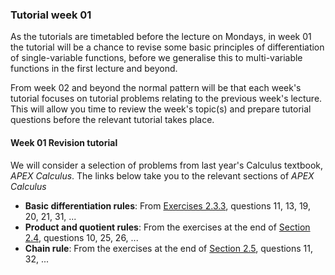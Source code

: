 ### Tutorial week 01

As the tutorials are timetabled before the lecture on Mondays, in week 01 the tutorial will be a chance to revise some basic principles of differentiation of single-variable functions, before we generalise this to multi-variable functions in the first lecture and beyond. 

From week 02 and beyond the normal pattern will be that each week's tutorial focuses on tutorial problems relating to the previous week's lecture. This will allow you time to review the week's topic(s) and prepare tutorial questions before the relevant tutorial takes place.

#### Week 01 Revision tutorial

We will consider a selection of problems from last year's Calculus textbook, *APEX Calculus*. The links below take you to the relevant sections of *APEX Calculus*

* **Basic differentiation rules**: From <a href="https://killianobrien.github.io/apex/output/html/sec_basic_diff_rules.html" target="_blank">Exercises 2.3.3</a>, questions 11, 13, 19, 20, 21, 31, ...
* **Product and quotient rules**: From the exercises at the end of <a href="https://killianobrien.github.io/apex/output/html/sec_prod_quot_rules.html" target="_blank">Section 2.4</a>, questions 10, 25, 26, ...
* **Chain rule**: From the exercises at the end of <a href="https://killianobrien.github.io/apex/output/html/sec_chainrule.html" target="_blank">Section 2.5</a>, questions 11, 32, ...
    